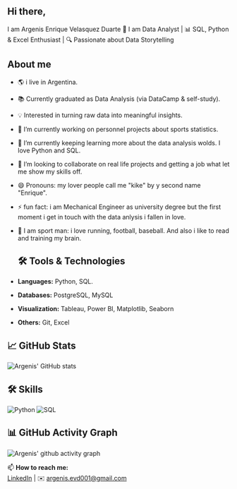 ## Hi there, 
I am Argenis Enrique Velasquez Duarte 👋
I am Data Analyst | 📊 SQL, Python & Excel Enthusiast | 🔍 Passionate about Data Storytelling  

## About me

- 🌎 i live in Argentina.  
- 📚 Currently graduated as Data Analysis (via DataCamp & self-study).   
- 💡 Interested in turning raw data into meaningful insights.
- 🔭 I’m currently working on personnel projects about sports statistics.
- 🌱 I’m currently keeping learning more about the data analysis wolds. I love Python and SQL.
- 👯 I’m looking to collaborate on real life projects and getting a job what let me show my skills off.
- 😄 Pronouns: my lover people call me "kike" by y second name "Enrique".
- ⚡ fun fact: i am Mechanical Engineer as university degree but the first moment i get in touch with the data anlysis i fallen in love.
- 👋 I am sport man: i love running, football, baseball. And also i like to read and training my brain.

  ## 🛠️ Tools & Technologies
- **Languages:** Python, SQL. 
- **Databases:** PostgreSQL, MySQL  
- **Visualization:** Tableau, Power BI, Matplotlib, Seaborn  
- **Others:** Git, Excel

## 📈 GitHub Stats
![Argenis' GitHub stats](https://github-readme-stats.vercel.app/api?username=enrique-velasquez-1&show_icons=true&theme=tokyonight)

## 🛠️ Skills

![Python](https://img.shields.io/badge/Python-3776AB?style=for-the-badge&logo=python&logoColor=white)
![SQL](https://img.shields.io/badge/SQL-025E8C?style=for-the-badge&logo=postgresql&logoColor=white)

## 📊 GitHub Activity Graph

![Argenis' github activity graph](https://github-readme-activity-graph.vercel.app/graph?username=enrique-velasquez-1&theme=react-dark)

📫 **How to reach me:**  
[LinkedIn](https://www.linkedin.com/in/argenis-velasquez-duarte-064a72116/) | ✉️ argenis.evd001@gmail.com
  
